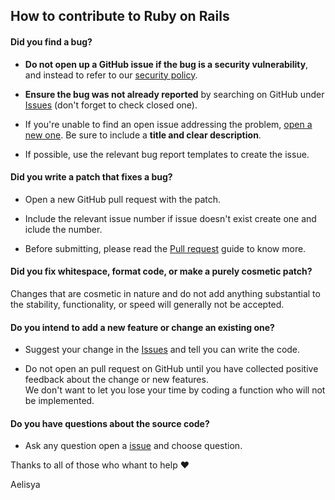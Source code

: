 ## How to contribute to Ruby on Rails

#### **Did you find a bug?**

* **Do not open up a GitHub issue if the bug is a security vulnerability**, and instead to refer to our [security policy](https://github.com/michaelb-ae/AdGuard-Home-Filters/security/policy).

* **Ensure the bug was not already reported** by searching on GitHub under [Issues](https://github.com/michaelb-ae/AdGuard-Home-Filters/issues) (don't forget to check closed one).

* If you're unable to find an open issue addressing the problem, [open a new one](https://github.com/michaelb-ae/AdGuard-Home-Filters/issues/new/choose). Be sure to include a **title and clear description**.

* If possible, use the relevant bug report templates to create the issue.

#### **Did you write a patch that fixes a bug?**

* Open a new GitHub pull request with the patch.

* Include the relevant issue number if issue doesn't exist create one and iclude the number.

* Before submitting, please read the [Pull request](https://github.com/michaelb-ae/AdGuard-Home-Filters/blob/main/PULL_REQUEST_TEMPLATE.md) guide to know more.

#### **Did you fix whitespace, format code, or make a purely cosmetic patch?**

Changes that are cosmetic in nature and do not add anything substantial to the stability, functionality, or speed will generally not be accepted.

#### **Do you intend to add a new feature or change an existing one?**

* Suggest your change in the [Issues](https://github.com/michaelb-ae/AdGuard-Home-Filters/issues) and tell you can write the code.

* Do not open an pull request on GitHub until you have collected positive feedback about the change or new features.\
We don't want to let you lose your time by coding a function who will not be implemented.

#### **Do you have questions about the source code?**

* Ask any question open a [issue](https://github.com/michaelb-ae/AdGuard-Home-Filters/issues/new/choose) and choose question.

Thanks to all of those who whant to help :heart:

Aelisya

